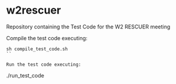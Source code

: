 # w2rescuer
Repository containing the Test Code for the W2 RESCUER meeting

Compile the test code executing:

```
sh compile_test_code.sh
``

Run the test code executing:

```
./run_test_code
```
